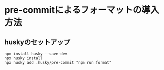 # pre-commitによるフォーマットの導入方法

## huskyのセットアップ
```
npm install husky --save-dev
npx husky install
npx husky add .husky/pre-commit "npm run format"
```